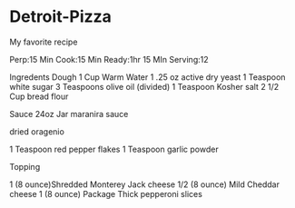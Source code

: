 # Detroit-Pizza
My favorite recipe

Perp:15 Min
Cook:15 Min
Ready:1hr 15 MIn
Serving:12

Ingredents
     Dough
1 Cup Warm Water
1 .25 oz active dry yeast
1 Teaspoon white sugar
3 Teaspoons olive oil (divided)
1 Teaspoon Kosher salt
2 1/2 Cup bread flour

Sauce
24oz Jar maranira sauce

dried oragenio

1 Teaspoon red pepper flakes
1 Teaspoon garlic powder

Topping

1 (8 ounce)Shredded Monterey Jack cheese
1/2 (8 ounce) Mild Cheddar cheese
1 (8 ounce) Package Thick pepperoni slices

